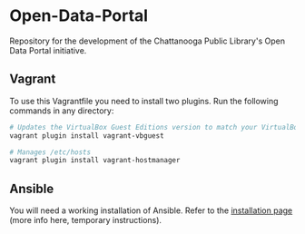 Open-Data-Portal
================

Repository for the development of the Chattanooga Public Library's Open Data Portal initiative.

## Vagrant

To use this Vagrantfile you need to install two plugins. Run the following commands in any directory:

```bash
# Updates the VirtualBox Guest Editions version to match your VirtualBox version
vagrant plugin install vagrant-vbguest

# Manages /etc/hosts 
vagrant plugin install vagrant-hostmanager
```

## Ansible

You will need a working installation of Ansible. Refer to the [installation page](http://docs.ansible.com/intro_installation.html) (more info here, temporary instructions).